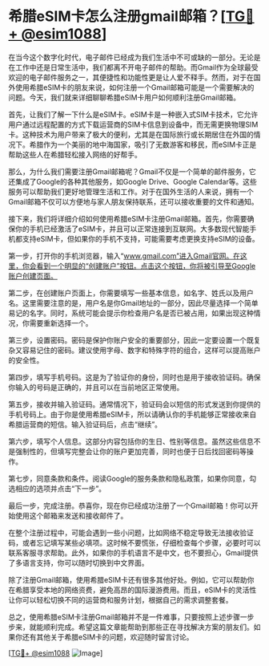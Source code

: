 # 希腊eSIM卡怎么注册gmail邮箱？[[TG💪+ @esim1088](https://t.me/s/esim1088)]

在当今这个数字化时代，电子邮件已经成为我们生活中不可或缺的一部分。无论是在工作中还是日常生活中，我们都离不开电子邮件的帮助。而Gmail作为全球最受欢迎的电子邮件服务之一，其便捷性和功能性更是让人爱不释手。然而，对于在国外使用希腊eSIM卡的朋友来说，如何注册一个Gmail邮箱可能是一个需要解决的问题。今天，我们就来详细聊聊希腊eSIM卡用户如何顺利注册Gmail邮箱。

首先，让我们了解一下什么是eSIM卡。eSIM卡是一种嵌入式SIM卡技术，它允许用户通过远程配置的方式下载运营商的SIM卡信息到设备中，而无需更换物理SIM卡。这种技术为用户带来了极大的便利，尤其是在国际旅行或长期居住在外国的情况下。希腊作为一个美丽的地中海国家，吸引了无数游客和移民，而eSIM卡正是帮助这些人在希腊轻松接入网络的好帮手。

那么，为什么我们需要注册Gmail邮箱呢？Gmail不仅是一个简单的邮件服务，它还集成了Google的各种其他服务，如Google Drive、Google Calendar等。这些服务可以帮助我们更好地管理生活和工作。对于在国外生活的人来说，拥有一个Gmail邮箱不仅可以方便地与家人朋友保持联系，还可以接收重要的文件和通知。

接下来，我们将详细介绍如何使用希腊eSIM卡注册Gmail邮箱。首先，你需要确保你的手机已经激活了eSIM卡，并且可以正常连接到互联网。大多数现代智能手机都支持eSIM卡，但如果你的手机不支持，可能需要考虑更换支持eSIM的设备。

第一步，打开你的手机浏览器，输入“www.gmail.com”进入Gmail官网。在这里，你会看到一个明显的“创建账户”按钮。点击这个按钮，你将被引导至Google账户创建页面。

第二步，在创建账户页面上，你需要填写一些基本信息，如名字、姓氏以及用户名。这里需要注意的是，用户名是你Gmail地址的一部分，因此尽量选择一个简单易记的名字。同时，系统可能会提示你检查用户名是否已被占用，如果出现这种情况，你需要重新选择一个。

第三步，设置密码。密码是保护你账户安全的重要部分，因此一定要设置一个既复杂又容易记住的密码。建议使用字母、数字和特殊字符的组合，这样可以提高账户的安全性。

第四步，填写手机号码。这是为了验证你的身份，同时也是用于接收验证码。确保你输入的号码是正确的，并且可以在当前地区正常使用。

第五步，接收并输入验证码。通常情况下，验证码会以短信的形式发送到你提供的手机号码上。由于你是使用希腊eSIM卡，所以请确认你的手机能够正常接收来自希腊运营商的短信。输入验证码后，点击“继续”。

第六步，填写个人信息。这部分内容包括你的生日、性别等信息。虽然这些信息不是强制性的，但填写完整会让你的账户更加完善，同时也便于日后找回密码等操作。

第七步，同意条款和条件。阅读Google的服务条款和隐私政策，如果你同意，勾选相应的选项并点击“下一步”。

最后一步，完成注册。恭喜你，现在你已经成功注册了一个Gmail邮箱！你可以开始使用这个邮箱来发送和接收邮件了。

在整个注册过程中，可能会遇到一些小问题，比如网络不稳定导致无法接收验证码，或者忘记填写某些必填项。这时候不要慌张，仔细检查每个步骤，必要时可以联系客服寻求帮助。此外，如果你的手机语言不是中文，也不要担心，Gmail提供了多语言支持，你可以随时切换到中文界面。

除了注册Gmail邮箱，使用希腊eSIM卡还有很多其他好处。例如，它可以帮助你在希腊享受本地的网络资费，避免高昂的国际漫游费用。而且，eSIM卡的灵活性让你可以轻松切换不同的运营商和服务计划，根据自己的需求调整套餐。

总之，使用希腊eSIM卡注册Gmail邮箱并不是一件难事，只要按照上述步骤一步步来，就能顺利完成。希望这篇文章能帮助到那些正在寻找解决方案的朋友们。如果你还有其他关于希腊eSIM卡的问题，欢迎随时留言讨论。

[[TG💪+ @esim1088](https://t.me/s/esim1088) ![Image](https://i.postimg.cc/4NQfJmqS/Snipaste-2025-05-13-00-14-12.png)]